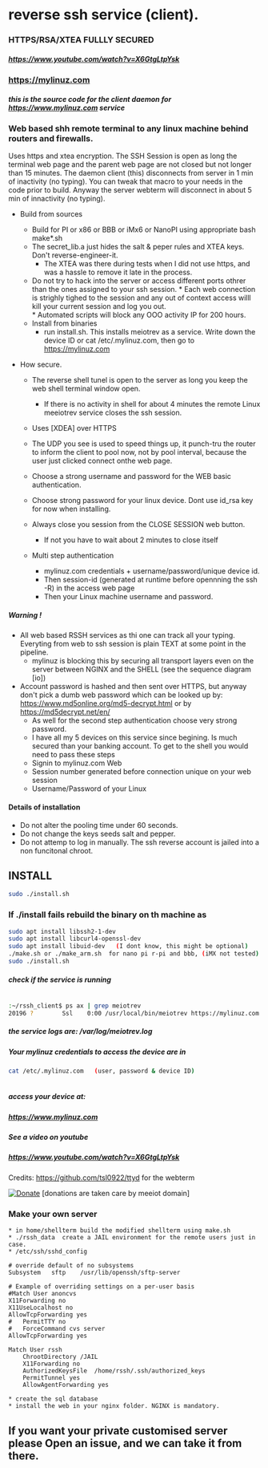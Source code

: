 # reverse ssh service (client).

### HTTPS/RSA/XTEA FULLLY SECURED
##### https://www.youtube.com/watch?v=X6GtgLtpYsk

### https://mylinuz.com

##### this is the source code for the client daemon for https://www.mylinuz.com service


### Web based shh remote terminal to any linux machine behind routers and firewalls.

Uses https and xtea encryption. 
The SSH Session is open as long the terminal web page and the parent web page are not closed but not longer than 15 minutes. 
The daemon client (this) disconnects from server in 1 min of inactivity (no typing). 
You can tweak that macro to your needs in the code prior to build. Anyway the server webterm will disconnect in about 5 min of innactivity (no typing).


  * Build from sources 
      * Build for PI or x86 or BBB or iMx6 or NanoPI using appropriate bash make*.sh
      * The secret_lib.a just hides the salt & peper rules and XTEA keys. Don't reverse-engineer-it. 
          * The XTEA was there during tests when I did not use https, and was a hassle to remove it late in the process.
      * Do not try to hack into the server or access different ports othrer than the ones assigned to your ssh session.
            * Each web connection is strighly tighed to the session and any out of context access willl kill your current session and log you out.     
            * Automated scripts will block any OOO activity IP for 200 hours. 
      * Install from binaries      
          * run install.sh. This installs meiotrev as a service. Write down the device ID or cat /etc/.mylinuz.com, 
            then go to  https://mylinuz.com
  
  * How secure.
     * The reverse shell tunel is open to the server as long you keep the web shell terminal window open.
         * If there is no activity in shell for about 4 minutes the remote Linux meeiotrev service closes the ssh session. 
     * Uses [XDEA] over HTTPS 
     * The UDP you see is used to speed things up, it punch-tru the router to inform the 
      client to pool now, not by pool interval, because the user just clicked connect onthe web page.
     * Choose a strong username and password for the WEB basic authentication.
     * Choose strong password for your linux device. Dont use id_rsa key for now when installing.

     * Always close you session from the CLOSE SESSION web button. 
          * If not you have to wait about 2 minutes to close itself

      * Multi step authentication
          * mylinuz.com credentials + username/password/unique device id.
          * Then session-id (generated at runtime before opennning the ssh -R) in the access web page
          * Then your Linux machine username and password.

##### Warning !
   * All web based RSSH services as thi one can track all your typing. 
            Everyting from web to ssh session is plain TEXT at some point in the pipeline.
       * mylinuz is blocking this by securing all transport layers even on the server between NGINX and the SHELL (see the sequence diagram [io])
   * Account password is hashed and then sent over HTTPS, but anyway don't pick a dumb web password which can be looked up by: https://www.md5online.org/md5-decrypt.html  or by https://md5decrypt.net/en/
      * As well for the second step authentication choose very strong password.
      * I have all my 5 devices on this service since begining. Is much secured than your banking account. 
             To get to the shell you would need to pass these steps
       * Signin to mylinuz.com Web
       * Session number generated before connection unique on your web session
       * Username/Password of your Linux
            
#### Details of installation
   *  Do not alter the pooling time under 60 seconds.
   *  Do not change the keys seeds salt and pepper.
   *  Do not attemp to log in manually. The ssh reverse account is jailed into a non funcitonal chroot.

## INSTALL 

```bash
sudo ./install.sh

```

### If ./install fails rebuild the binary on th machine as

```bash
sudo apt install libssh2-1-dev
sudo apt install libcurl4-openssl-dev
sudo apt install libuid-dev   (I dont know, this might be optional)
./make.sh or ./make_arm.sh  for nano pi r-pi and bbb, (iMX not tested)
sudo ./install.sh
```

##### check if the service is running
```bash

:~/rssh_client$ ps ax | grep meiotrev 
20196 ?        Ssl    0:00 /usr/local/bin/meiotrev https://mylinuz.com ** **
```

##### the service logs are: /var/log/meiotrev.log
##### Your mylinuz credentials to access the device are in 

```bash
cat /etc/.mylinuz.com   (user, password & device ID)
 
```

    
##### access your device at:
##### https://www.mylinuz.com
##### See a video on youtube
##### https://www.youtube.com/watch?v=X6GtgLtpYsk


Credits: https://github.com/tsl0922/ttyd  for the webterm



[![Donate](https://img.shields.io/badge/Donate-PayPal-green.svg)](https://www.paypal.com/cgi-bin/webscr?cmd=_s-xclick&hosted_button_id=L9RVWU5NUZ4YG)   [donations are taken care by meeiot domain]


### Make your own server

    * in home/shellterm build the modified shellterm using make.sh
    * ./rssh_data  create a JAIL environment for the remote users just in case.
    * /etc/ssh/sshd_config
````
# override default of no subsystems
Subsystem   sftp    /usr/lib/openssh/sftp-server

# Example of overriding settings on a per-user basis
#Match User anoncvs
X11Forwarding no
X11UseLocalhost no
AllowTcpForwarding yes
#   PermitTTY no
#   ForceCommand cvs server
AllowTcpForwarding yes

Match User rssh
    ChrootDirectory /JAIL
    X11Forwarding no
    AuthorizedKeysFile  /home/rssh/.ssh/authorized_keys
    PermitTunnel yes
    AllowAgentForwarding yes
````
    * create the sql database
    * install the web in your nginx folder. NGINX is mandatory.
    
    
## If you want your private customised server please Open an issue, and we can take it from there.

